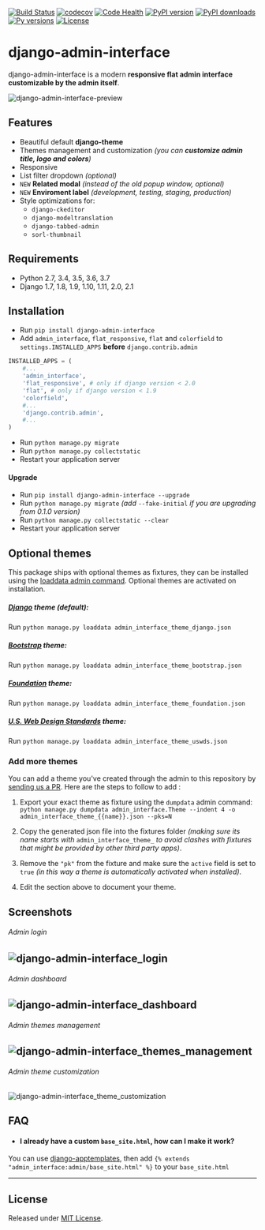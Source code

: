 [![Build Status](https://travis-ci.org/fabiocaccamo/django-admin-interface.svg?branch=master)](https://travis-ci.org/fabiocaccamo/django-admin-interface)
[![codecov](https://codecov.io/gh/fabiocaccamo/django-admin-interface/branch/master/graph/badge.svg)](https://codecov.io/gh/fabiocaccamo/django-admin-interface)
[![Code Health](https://landscape.io/github/fabiocaccamo/django-admin-interface/master/landscape.svg?style=flat)](https://landscape.io/github/fabiocaccamo/django-admin-interface/master)
[![PyPI version](https://badge.fury.io/py/django-admin-interface.svg)](https://badge.fury.io/py/django-admin-interface)
[![PyPI downloads](https://img.shields.io/pypi/dm/django-admin-interface.svg)](https://img.shields.io/pypi/dm/django-admin-interface.svg)
[![Py versions](https://img.shields.io/pypi/pyversions/django-admin-interface.svg)](https://img.shields.io/pypi/pyversions/django-admin-interface.svg)
[![License](https://img.shields.io/pypi/l/django-admin-interface.svg)](https://img.shields.io/pypi/l/django-admin-interface.svg)

# django-admin-interface
django-admin-interface is a modern **responsive flat admin interface customizable by the admin itself**.

![django-admin-interface-preview](https://user-images.githubusercontent.com/1035294/35631521-64b0cab8-06a4-11e8-8f57-c04fdfbb7e8b.gif)

## Features
- Beautiful default **django-theme**
- Themes management and customization *(you can **customize admin title, logo and colors**)*
- Responsive
- List filter dropdown *(optional)*
- `NEW` **Related modal** *(instead of the old popup window, optional)*
- `NEW` **Enviroment label** *(development, testing, staging, production)*
- Style optimizations for:
  - `django-ckeditor`
  - `django-modeltranslation`
  - `django-tabbed-admin`
  - `sorl-thumbnail`

## Requirements
- Python 2.7, 3.4, 3.5, 3.6, 3.7
- Django 1.7, 1.8, 1.9, 1.10, 1.11, 2.0, 2.1

## Installation
- Run `pip install django-admin-interface`
- Add `admin_interface`, `flat_responsive`, `flat` and `colorfield` to `settings.INSTALLED_APPS` **before** `django.contrib.admin`
```python
INSTALLED_APPS = (
    #...
    'admin_interface',
    'flat_responsive', # only if django version < 2.0
    'flat', # only if django version < 1.9
    'colorfield',
    #...
    'django.contrib.admin',
    #...
)
```
- Run ``python manage.py migrate``
- Run ``python manage.py collectstatic``
- Restart your application server

#### Upgrade
- Run `pip install django-admin-interface --upgrade`
- Run ``python manage.py migrate`` *(add* ``--fake-initial`` *if you are upgrading from 0.1.0 version)*
- Run ``python manage.py collectstatic --clear``
- Restart your application server

## Optional themes
This package ships with optional themes as fixtures, they can be installed using the [loaddata admin command](https://docs.djangoproject.com/en/1.11/ref/django-admin/#django-admin-loaddata). Optional themes are activated on installation.

##### [Django](https://www.djangoproject.com/) theme (default):
Run ``python manage.py loaddata admin_interface_theme_django.json``

##### [Bootstrap](http://getbootstrap.com/) theme:
Run ``python manage.py loaddata admin_interface_theme_bootstrap.json``

##### [Foundation](http://foundation.zurb.com/) theme:
Run ``python manage.py loaddata admin_interface_theme_foundation.json``

##### [U.S. Web Design Standards](https://standards.usa.gov/) theme:
Run ``python manage.py loaddata admin_interface_theme_uswds.json``

### Add more themes
You can add a theme you've created through the admin to this repository by [sending us a PR](http://makeapullrequest.com/). Here are the steps to follow to add :

1. Export your exact theme as fixture using the `dumpdata` admin command:
``python manage.py dumpdata admin_interface.Theme --indent 4 -o admin_interface_theme_{{name}}.json --pks=N``

2. Copy the generated json file into the fixtures folder *(making sure its name starts with* `admin_interface_theme_` *to avoid clashes with fixtures that might be provided by other third party apps)*.

3. Remove the `"pk"` from the fixture and make sure the `active` field is set to `true` *(in this way a theme is automatically activated when installed)*.

4. Edit the section above to document your theme.

## Screenshots
###### Admin login
![django-admin-interface_login](https://cloud.githubusercontent.com/assets/1035294/11240233/55c8d4ba-8df1-11e5-9568-00fdc987ede8.gif)
---
###### Admin dashboard
![django-admin-interface_dashboard](https://cloud.githubusercontent.com/assets/1035294/11240239/627c0362-8df1-11e5-81fa-216366a5d8da.gif)
---
###### Admin themes management
![django-admin-interface_themes_management](https://cloud.githubusercontent.com/assets/1035294/11240245/6cd1c342-8df1-11e5-928b-f22217474d3d.gif)
---
###### Admin theme customization
![django-admin-interface_theme_customization](https://cloud.githubusercontent.com/assets/1035294/11240250/7350d942-8df1-11e5-9b28-f2f54c333cdc.gif)

## FAQ
- #### I already have a custom `base_site.html`, how can I make it work?

You can use [django-apptemplates](https://github.com/bittner/django-apptemplates), then add `{% extends "admin_interface:admin/base_site.html" %}` to your `base_site.html`

---

## License
Released under [MIT License](LICENSE.txt).
